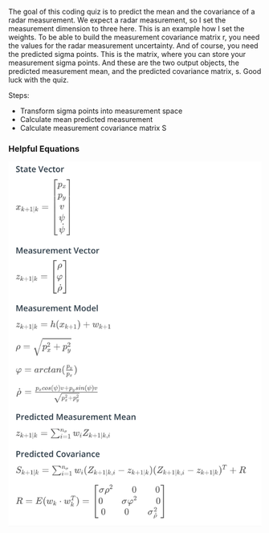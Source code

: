 The goal of this coding quiz is to predict the mean and the covariance of a radar measurement. We expect a radar measurement, so I set the measurement dimension to three here. This is an example how I set the weights. To be able to build the measurement covariance matrix r, you need the values for the radar measurement uncertainty. And of course, you need the predicted sigma points. This is the matrix, where you can store your measurement sigma points. And these are the two output objects, the predicted measurement mean, and the predicted covariance matrix, s. Good luck with the quiz. 

Steps:

- Transform sigma points into measurement space
- Calculate mean predicted measurement
- Calculate measurement covariance matrix S

### Helpful Equations

![7-30](../../images/7-30.png)